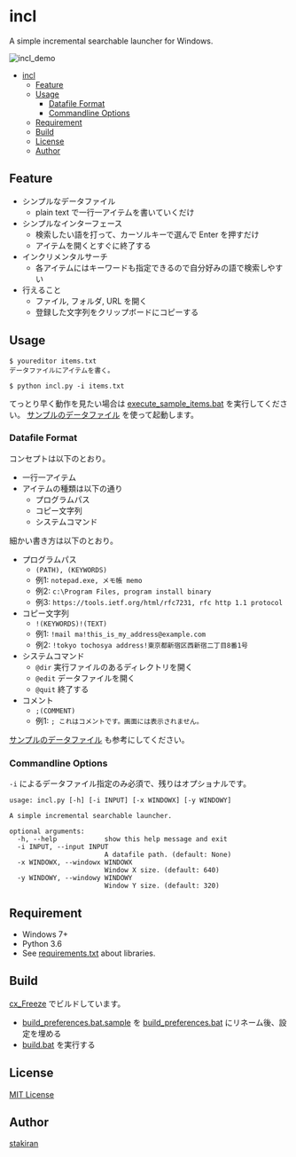 # incl
A simple incremental searchable launcher for Windows.

![incl_demo](https://user-images.githubusercontent.com/23325839/38617274-88dfdb18-3dd1-11e8-883b-d5c9e884b317.gif)

<!-- toc -->
- [incl](#incl)
  - [Feature](#feature)
  - [Usage](#usage)
    - [Datafile Format](#datafile-format)
    - [Commandline Options](#commandline-options)
  - [Requirement](#requirement)
  - [Build](#build)
  - [License](#license)
  - [Author](#author)

## Feature
- シンプルなデータファイル
  - plain text で一行一アイテムを書いていくだけ
- シンプルなインターフェース
  - 検索したい語を打って、カーソルキーで選んで Enter を押すだけ
  - アイテムを開くとすぐに終了する
- インクリメンタルサーチ
  - 各アイテムにはキーワードも指定できるので自分好みの語で検索しやすい
- 行えること
  - ファイル, フォルダ, URL を開く
  - 登録した文字列をクリップボードにコピーする

## Usage

```
$ youreditor items.txt
データファイルにアイテムを書く。

$ python incl.py -i items.txt
```

てっとり早く動作を見たい場合は [execute_sample_items.bat](execute_sample_items.bat) を実行してください。 [サンプルのデータファイル](sample_items.txt) を使って起動します。

### Datafile Format
コンセプトは以下のとおり。

- 一行一アイテム
- アイテムの種類は以下の通り
  - プログラムパス
  - コピー文字列
  - システムコマンド

細かい書き方は以下のとおり。

- プログラムパス
  - `(PATH), (KEYWORDS)`
  - 例1: `notepad.exe, メモ帳 memo`
  - 例2: `c:\Program Files, program install binary`
  - 例3: `https://tools.ietf.org/html/rfc7231, rfc http 1.1 protocol`
- コピー文字列
  - `!(KEYWORDS)!(TEXT)`
  - 例1: `!mail ma!this_is_my_address@example.com`
  - 例2: `!tokyo tochosya address!東京都新宿区西新宿二丁目8番1号`
- システムコマンド
  - `@dir` 実行ファイルのあるディレクトリを開く
  - `@edit` データファイルを開く
  - `@quit` 終了する
- コメント
  - `;(COMMENT)`
  - 例1: `; これはコメントです。画面には表示されません。`

[サンプルのデータファイル](sample_items.txt) も参考にしてください。

### Commandline Options
`-i` によるデータファイル指定のみ必須で、残りはオプショナルです。

```
usage: incl.py [-h] [-i INPUT] [-x WINDOWX] [-y WINDOWY]

A simple incremental searchable launcher.

optional arguments:
  -h, --help            show this help message and exit
  -i INPUT, --input INPUT
                        A datafile path. (default: None)
  -x WINDOWX, --windowx WINDOWX
                        Window X size. (default: 640)
  -y WINDOWY, --windowy WINDOWY
                        Window Y size. (default: 320)
```

## Requirement
- Windows 7+
- Python 3.6
- See [requirements.txt](requirements.txt) about libraries.

## Build
[cx_Freeze](https://anthony-tuininga.github.io/cx_Freeze/) でビルドしています。

- [build_preferences.bat.sample](build_preferences.bat.sample) を [build_preferences.bat](build_preferences.bat) にリネーム後、設定を埋める
- [build.bat](build.bat) を実行する

## License
[MIT License](LICENSE)

## Author
[stakiran](https://github.com/stakiran)
